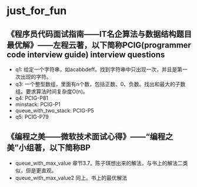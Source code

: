 # just_for_fun  
  
## 《程序员代码面试指南——IT名企算法与数据结构题目最优解》——左程云著，以下简称PCIG(programmer code interview guide) interview questions  
  
- q1: 给定一个字符串，如acabbdeff。找到字符串中只出现一次，并且是第一次出现的字符。  
- q3: 一个整型数组，里面有n个数，包括正数、0、负数。找出和最大的子数组。要求算法时间复杂度O(n)。  
- q4: PCIG-P81  
- minstack: PCIG-P1  
- queue_with_two_stack: PCIG-P5  
- q5: PCIG-P79  

## 《编程之美——微软技术面试心得》——“编程之美”小组著，以下简称BP

- queue_with_max_value 章节3.7。陈子琪想出来的解法，与书上的解法二类似，但是更直观。
- queue_with_max_value2 同上。书上的最优解法